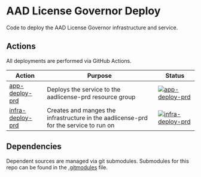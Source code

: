 # AAD License Governor Deploy
Code to deploy the AAD License Governor infrastructure and service.

## Actions
All deployments are performed via GitHub Actions.

| Action                                                     | Purpose                                                                               | Status                                                                                                                                                                                                                          |
| ---------------------------------------------------------- | ------------------------------------------------------------------------------------- | ------------------------------------------------------------------------------------------------------------------------------------------------------------------------------------------------------------------------------- |
| [app-deploy-prd](.github/workflows/app-deploy-prd.yml)     | Deploys the service to the aadlicense-prd resource group                              | [![app-deploy-prd](https://github.com/jrolstad/aad-license-governor-deploy/actions/workflows/app-deploy-prd.yml/badge.svg)](https://github.com/jrolstad/aad-license-governor-deploy/actions/workflows/app-deploy-prd.yml)       |
| [infra-deploy-prd](.github/workflows/infra-deploy-prd.yml) | Creates and manges the infrastructure in the aadlicense-prd for the service to run on | [![infra-deploy-prd](https://github.com/jrolstad/aad-license-governor-deploy/actions/workflows/infra-deploy-prd.yml/badge.svg)](https://github.com/jrolstad/aad-license-governor-deploy/actions/workflows/infra-deploy-prd.yml) |

## Dependencies
Dependent sources are managed via git submodules.  Submodules for this repo can be found in the [.gitmodules](.gitmodules) file.